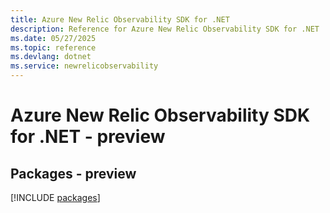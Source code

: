 ```yaml
---
title: Azure New Relic Observability SDK for .NET
description: Reference for Azure New Relic Observability SDK for .NET
ms.date: 05/27/2025
ms.topic: reference
ms.devlang: dotnet
ms.service: newrelicobservability
---
```

# Azure New Relic Observability SDK for .NET - preview
## Packages - preview
[!INCLUDE [packages](new-relic-observability-index.md)]